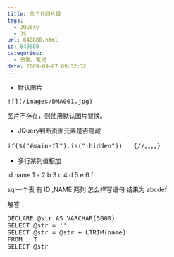 ```yaml
---
title: 几个代码片段
tags:
  - JQuery
  - JS
url: 640880.html
id: 640880
categories:
  - 日常。笔记
date: 2009-09-07 09:32:32
---
```


- 默认图片
<pre>![](/images/DMA001.jpg)</pre>
图片不存在，则使用默认图片替换。

- JQuery判断页面元素是否隐藏
<pre>if($("#main-fl").is(":hidden"))   {//。。。。}</pre>

- 多行某列值相加

id name
1  a
2  b
3  c
4  d
5  e
6  f

sql一个表 有 ID ,NAME 两列    怎么样写语句  结果为    abcdef

解答：
<pre>DECLARE @str AS VARCHAR(5000)
SELECT @str = ''
SELECT @str = @str + LTRIM(name)
FROM   T
SELECT @str</pre>